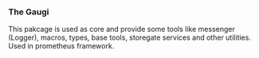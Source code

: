 
### The Gaugi

This pakcage is used as core and provide some tools like messenger (Logger),
macros, types, base tools, storegate services and other utilities.
Used in prometheus framework.


